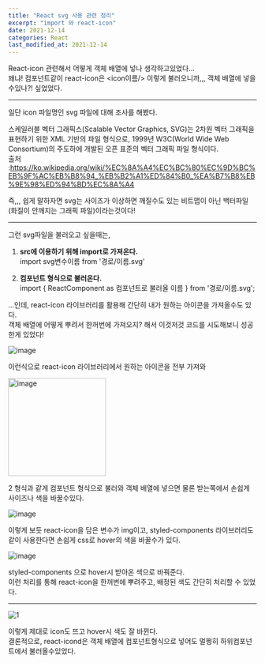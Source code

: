 ```yaml
---
title: "React svg 사용 관련 정리"
excerpt: "import 와 react-icon"
date: 2021-12-14
categories: React
last_modified_at: 2021-12-14
---
```


React-icon 관련해서 어떻게 객체 배열에 넣나 생각하고있었다...  
왜냐! 컴포넌트같이 react-icon은 <icon이름/> 이렇게 불러오니까,,, 객체 배열에 넣을수있나?! 싶었었다.

---

일단 icon 파일명인 svg 파일에 대해 조사를 해봤다.

스케일러블 벡터 그래픽스(Scalable Vector Graphics, SVG)는 2차원 벡터 그래픽을 표현하기 위한 XML 기반의 파일 형식으로, 1999년 W3C(World Wide Web Consortium)의 주도하에 개발된 오픈 표준의 벡터 그래픽 파일 형식이다.  
출처 :https://ko.wikipedia.org/wiki/%EC%8A%A4%EC%BC%80%EC%9D%BC%EB%9F%AC%EB%B8%94_%EB%B2%A1%ED%84%B0_%EA%B7%B8%EB%9E%98%ED%94%BD%EC%8A%A4

즉,,, 쉽게 말하자면 svg는 사이즈가 이상하면 깨질수도 있는 비트맵이 아닌 백터파일(화질이 안깨지는 그래픽 파일)이라는것이다!

---

그런 svg파일을 불러오고 싶을때는,

1.  **src에 이용하기 위해 import로 가져온다.**  
    import svg변수이름 from '경로/이름.svg'

2.  **컴포넌트 형식으로 불러온다.**  
    import { ReactComponent as 컴포넌트로 불러올 이름 } from '경로/이름.svg';

...인데, react-icon 라이브러리를 활용해 간단히 내가 원하는 아이콘을 가져올수도 있다.  
객체 배열에 어떻게 뿌려서 한꺼번에 가져오지? 해서 이것저것 코드를 시도해보니 성공한게 있었다!

![image](https://user-images.githubusercontent.com/91597005/146366356-7e47c618-8126-4620-8d2c-a240190658fc.png)

이런식으로 react-icon 라이브러리에서 원하는 아이콘을 전부 가져와

<img width="198" alt="image" src="https://user-images.githubusercontent.com/91597005/146366504-2504d396-e4a7-4dbc-ac02-635fbd1d1c85.png">

2 형식과 같게 컴포넌트 형식으로 불러와 객체 배열에 넣으면 물론 받는쪽에서 손쉽게 사이즈나 색을 바꿀수있다.

![image](https://user-images.githubusercontent.com/91597005/146366662-757686eb-12e4-4245-ba09-3af836a75f0b.png)

이렇게 보듯 react-icon을 담은 변수가 img이고, styled-components 라이브러리도 같이 사용한다면 손쉽게 css로 hover의 색을 바꿀수가 있다.

![image](https://user-images.githubusercontent.com/91597005/146366886-9e05496e-0645-418a-94f7-1f5b997491c0.png)

styled-components 으로 hover시 받아온 색으로 바꿔준다.  
이런 처리를 통해 react-icon을 한꺼번에 뿌려주고, 배정된 색도 간단히 처리할 수 있었다.

---

![1](https://user-images.githubusercontent.com/91597005/146367689-81b75540-44b9-4ccc-8d55-ca488382dd47.gif)

이렇게 제대로 icon도 뜨고 hover시 색도 잘 바뀐다.  
결론적으로, react-icond은 객체 배열에 컴포넌트형식으로 넣어도 멀쩡히 하위컴포넌트에서 불러올수있었다.
